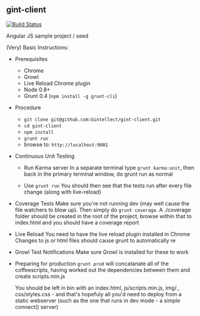 gint-client
-------------

[![Build Status](https://api.travis-ci.com/Gintellect/gint-client.png?token=Ep7JsJpF3GkfPp6Gsk1a)](http://magnum.travis-ci.com/Gintellect/gint-client)

Angular JS sample project / seed

(Very) Basic Instructions:

- Prerequisites
  - Chrome
  - Growl
  - Live Reload Chrome plugin
  - Node 0.8+
  - Grunt 0.4 (`npm install -g grunt-cli`)

- Procedure
  - `git clone git@github.com:Gintellect/gint-client.git`
  - `cd gint-client`
  - `npm install`
  - `grunt run`
  - browse to: `http://localhost:9001`


- Continuous Unit Testing
  - Run Karma server
  In a separate terminal type `grunt karma:unit`, then back in the 
  primary terminal window, do grunt run as normal
  
  - Use `grunt run` You should then see that the tests run after every file change (along with live-reload)


- Coverage Tests
  Make sure you're not running dev (may well cause the file watchers to blow up). Then simply do `grunt coverage`. A ./coverage folder should be created in the root of the project, browse within that to index.html and you should have a coverage report

- Live Reload
  You need to have the live reload plugin installed in Chrome
  Changes to js or html files should cause grunt to automatically re

- Growl Test Notifications
  Make sure Growl is installed for these to work

- Preparing for production
  `grunt prod` will concatanate all of the coffeescripts, having worked out the dependencies between them and create scripts.min.js

  You should be left in bin with an index.html, js/scripts.min.js, img/*.*, css/styles.css - and that's hopefuly all you'd need to deploy from a static webserver (such as the one that runs in dev mode - a simple connect() server)

